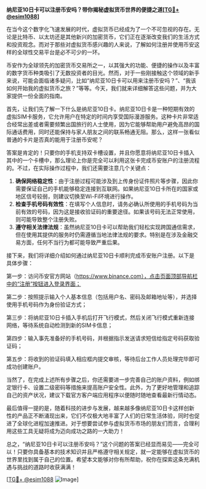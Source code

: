 **纳尼亚10日卡可以注册币安吗？带你揭秘虚拟货币世界的便捷之道[[TG💪+ @esim1088](https://t.me/s/esim1088)]**

在当今这个数字化飞速发展的时代，虚拟货币已经成为了一个不可忽视的存在。无论是比特币、以太坊还是其他新兴的加密货币，它们正在逐渐改变我们的生活方式和投资观念。而对于那些对虚拟货币感兴趣的人来说，了解如何注册并使用币安这样的全球性交易平台是必不可少的一环。

币安作为全球领先的加密货币交易所之一，以其强大的功能、便捷的操作以及丰富的数字货币种类吸引了无数投资者的目光。然而，对于一些刚接触这个领域的新手来说，可能会面临诸多疑问，比如“纳尼亚10日卡可以用来注册币安吗？”、“我该如何开始我的虚拟货币之旅？”等等。今天，我们就来详细解答这些问题，并为大家提供一份全面的指南。

首先，让我们先了解一下什么是纳尼亚10日卡。纳尼亚10日卡是一种短期有效的虚拟SIM卡服务，它允许用户在特定的时间内享受国际漫游服务。这种卡片非常适合经常出差或者需要频繁出国旅行的人士使用，因为它能够帮助用户避免高昂的国际通话费用，同时还能保持与家人朋友之间的联系畅通无阻。那么，这样一张看似普通的卡片是否真的能用于注册币安呢？

答案是肯定的！只要你的手机支持双卡槽设置，并且你愿意将纳尼亚10日卡插入其中的一个卡槽中，那么理论上你是完全可以利用这张卡完成币安账户的注册流程的。不过，在实际操作过程中，我们还需要注意几个关键点：

1. **确保网络稳定性**：由于注册过程可能涉及到上传身份证件照片等步骤，因此你需要保证自己的手机能够稳定连接到互联网。如果纳尼亚10日卡所在的国家或地区信号较弱，则建议切换至Wi-Fi环境进行操作。
2. **检查手机号码有效性**：在填写个人信息时，请务必确认所使用的手机号码为当前有效的号码，因为这是接收验证码的重要途径。如果该号码无法正常使用，则可能导致整个注册失败。
3. **遵守相关法律法规**：虽然纳尼亚10日卡可以帮助我们轻松实现跨国通信需求，但在使用其提供的服务时仍需遵循当地法律法规的要求。特别是在涉及金融交易方面，任何不当行为都可能导致严重后果。

接下来，我们将详细介绍如何通过纳尼亚10日卡顺利完成币安账户注册。以下是具体步骤：

第一步：访问币安官方网站（https://www.binance.com），点击页面顶部导航栏中的“注册”按钮进入登录界面；

第二步：按照提示输入个人基本信息（包括用户名、密码及邮箱地址等），并选择使用手机号码作为身份验证方式；

第三步：将纳尼亚10日卡插入手机后打开飞行模式，然后关闭飞行模式重新连接网络，等待系统自动检测到新的SIM卡信息；

第四步：输入事先准备好的手机号码，并根据指示发送请求短信给指定号码获取验证码；

第五步：将收到的验证码填入相应框内提交审核，等待后台工作人员处理完毕即可成功创建账户。

当然了，在完成上述所有步骤之后，你还需要进一步完善自己的账户资料，例如绑定银行卡、设置二级密码等措施来提高账户安全性。此外，为了更好地管理和追踪自己的资产状况，建议下载官方客户端应用程序以便随时随地查看最新行情动态。

最后值得一提的是，随着科技的进步与发展，越来越多像纳尼亚10日卡这样创新性的产品正不断涌现出来，它们不仅极大地丰富了人们的日常生活体验，同时也促进了全球化进程加速推进。对于想要尝试参与虚拟货币市场的朋友们而言，合理利用这些工具无疑将成为迈向成功之路的一大助力！

总之，“纳尼亚10日卡可以注册币安吗？”这个问题的答案已经显而易见——完全可以！只要你具备基本的技术知识并且严格遵守相关规定，就一定能够在虚拟货币的世界里找到属于自己的位置。希望本文能够对你有所帮助，祝你在探索这条充满机遇与挑战的道路时收获满满！

[[TG💪+ @esim1088](https://t.me/s/esim1088) ![Image](https://i.postimg.cc/4NQfJmqS/Snipaste-2025-05-13-00-14-12.png)]